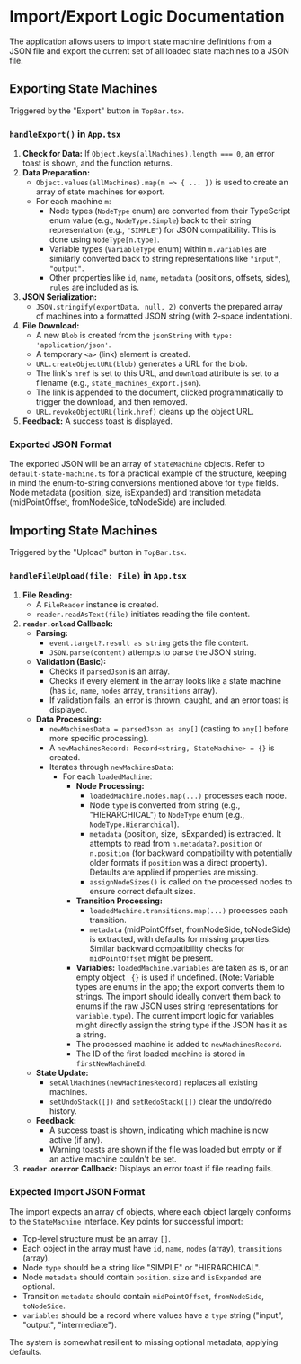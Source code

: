 
# Import/Export Logic Documentation

The application allows users to import state machine definitions from a JSON file and export the current set of all loaded state machines to a JSON file.

## Exporting State Machines

Triggered by the "Export" button in `TopBar.tsx`.

### `handleExport()` in `App.tsx`

1.  **Check for Data:** If `Object.keys(allMachines).length === 0`, an error toast is shown, and the function returns.
2.  **Data Preparation:**
    *   `Object.values(allMachines).map(m => { ... })` is used to create an array of state machines for export.
    *   For each machine `m`:
        *   Node types (`NodeType` enum) are converted from their TypeScript enum value (e.g., `NodeType.Simple`) back to their string representation (e.g., `"SIMPLE"`) for JSON compatibility. This is done using `NodeType[n.type]`.
        *   Variable types (`VariableType` enum) within `m.variables` are similarly converted back to string representations like `"input"`, `"output"`.
        *   Other properties like `id`, `name`, `metadata` (positions, offsets, sides), `rules` are included as is.
3.  **JSON Serialization:**
    *   `JSON.stringify(exportData, null, 2)` converts the prepared array of machines into a formatted JSON string (with 2-space indentation).
4.  **File Download:**
    *   A new `Blob` is created from the `jsonString` with `type: 'application/json'`.
    *   A temporary `<a>` (link) element is created.
    *   `URL.createObjectURL(blob)` generates a URL for the blob.
    *   The link's `href` is set to this URL, and `download` attribute is set to a filename (e.g., `state_machines_export.json`).
    *   The link is appended to the document, clicked programmatically to trigger the download, and then removed.
    *   `URL.revokeObjectURL(link.href)` cleans up the object URL.
5.  **Feedback:** A success toast is displayed.

### Exported JSON Format

The exported JSON will be an array of `StateMachine` objects. Refer to `default-state-machine.ts` for a practical example of the structure, keeping in mind the enum-to-string conversions mentioned above for `type` fields. Node metadata (position, size, isExpanded) and transition metadata (midPointOffset, fromNodeSide, toNodeSide) are included.

## Importing State Machines

Triggered by the "Upload" button in `TopBar.tsx`.

### `handleFileUpload(file: File)` in `App.tsx`

1.  **File Reading:**
    *   A `FileReader` instance is created.
    *   `reader.readAsText(file)` initiates reading the file content.
2.  **`reader.onload` Callback:**
    *   **Parsing:**
        *   `event.target?.result as string` gets the file content.
        *   `JSON.parse(content)` attempts to parse the JSON string.
    *   **Validation (Basic):**
        *   Checks if `parsedJson` is an array.
        *   Checks if every element in the array looks like a state machine (has `id`, `name`, `nodes` array, `transitions` array).
        *   If validation fails, an error is thrown, caught, and an error toast is displayed.
    *   **Data Processing:**
        *   `newMachinesData = parsedJson as any[]` (casting to `any[]` before more specific processing).
        *   A `newMachinesRecord: Record<string, StateMachine> = {}` is created.
        *   Iterates through `newMachinesData`:
            *   For each `loadedMachine`:
                *   **Node Processing:**
                    *   `loadedMachine.nodes.map(...)` processes each node.
                    *   Node `type` is converted from string (e.g., "HIERARCHICAL") to `NodeType` enum (e.g., `NodeType.Hierarchical`).
                    *   `metadata` (position, size, isExpanded) is extracted. It attempts to read from `n.metadata?.position` or `n.position` (for backward compatibility with potentially older formats if `position` was a direct property). Defaults are applied if properties are missing.
                    *   `assignNodeSizes()` is called on the processed nodes to ensure correct default sizes.
                *   **Transition Processing:**
                    *   `loadedMachine.transitions.map(...)` processes each transition.
                    *   `metadata` (midPointOffset, fromNodeSide, toNodeSide) is extracted, with defaults for missing properties. Similar backward compatibility checks for `midPointOffset` might be present.
                *   **Variables:** `loadedMachine.variables` are taken as is, or an empty object ` {}` is used if undefined. (Note: Variable types are enums in the app; the export converts them to strings. The import should ideally convert them back to enums if the raw JSON uses string representations for `variable.type`). The current import logic for variables might directly assign the string type if the JSON has it as a string.
                *   The processed machine is added to `newMachinesRecord`.
                *   The ID of the first loaded machine is stored in `firstNewMachineId`.
    *   **State Update:**
        *   `setAllMachines(newMachinesRecord)` replaces all existing machines.
        *   `setUndoStack([])` and `setRedoStack([])` clear the undo/redo history.
    *   **Feedback:**
        *   A success toast is shown, indicating which machine is now active (if any).
        *   Warning toasts are shown if the file was loaded but empty or if an active machine couldn't be set.
3.  **`reader.onerror` Callback:** Displays an error toast if file reading fails.

### Expected Import JSON Format

The import expects an array of objects, where each object largely conforms to the `StateMachine` interface. Key points for successful import:
*   Top-level structure must be an array `[]`.
*   Each object in the array must have `id`, `name`, `nodes` (array), `transitions` (array).
*   Node `type` should be a string like "SIMPLE" or "HIERARCHICAL".
*   Node `metadata` should contain `position`. `size` and `isExpanded` are optional.
*   Transition `metadata` should contain `midPointOffset`, `fromNodeSide`, `toNodeSide`.
*   `variables` should be a record where values have a `type` string ("input", "output", "intermediate").

The system is somewhat resilient to missing optional metadata, applying defaults.
